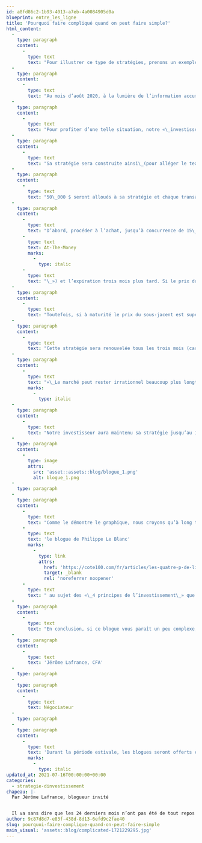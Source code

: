 ```yaml
---
id: a8fd86c2-1b93-4013-a7eb-4a0084905d0a
blueprint: entre_les_ligne
title: 'Pourquoi faire compliqué quand on peut faire simple?'
html_content:
  -
    type: paragraph
    content:
      -
        type: text
        text: "Pour illustrer ce type de stratégies, prenons un exemple\_:"
  -
    type: paragraph
    content:
      -
        type: text
        text: "Au mois d’août 2020, à la lumière de l’information accumulée au cours des mois précédents, un investisseur détermine que les marchés sont surévalués. Le niveau du S&P 500 vient tout juste d’atteindre 3500, propulsé par une tonne d’informations suggérant une reprise économique plus forte que prévue. \_Pour lui, cette reprise est beaucoup trop précipitée et ce n’est qu’une question de semaines avant que la panique s’empare à nouveau des marchés."
  -
    type: paragraph
    content:
      -
        type: text
        text: "Pour profiter d’une telle situation, notre «\_investisseur\_», qui connaît bien les options et leurs risques, décide de mettre en place une stratégie d’achat d’options de vente (PUT) dont l’actif sous-jacent est un fond négocié en Bourse corrélé à l’indice S&P 500 (SPY)."
  -
    type: paragraph
    content:
      -
        type: text
        text: "Sa stratégie sera construite ainsi\_(pour alléger le texte, j’utiliserai le terme «\_put\_» plutôt qu’«\_option de vente\_») :"
  -
    type: paragraph
    content:
      -
        type: text
        text: "50\_000 $ seront alloués à sa stratégie et chaque transaction sera effectuée pour un maximum de 15\_000 $ afin de limiter les risques."
  -
    type: paragraph
    content:
      -
        type: text
        text: "D’abord, procéder à l’achat, jusqu’à concurrence de 15\_000 $, de contrats d’options «\_put\_» dont le prix d’exercice est équivalent au niveau du sous-jacent («\_"
      -
        type: text
        text: At-The-Money
        marks:
          -
            type: italic
      -
        type: text
        text: "\_») et l’expiration trois mois plus tard. Si le prix du sous-jacent est inférieur au prix d’exercice au moment de l’expiration, ce produit permettra à l’investisseur de réaliser un gain qu’il pourra ajouter à sa cagnotte de départ."
  -
    type: paragraph
    content:
      -
        type: text
        text: "Toutefois, si à maturité le prix du sous-jacent est supérieur au prix d’exercice, la valeur de l’option sera alors nulle et l’investisseur aura perdu le montant déboursé lors de l’achat de la prime (soit 15\_000 $)."
  -
    type: paragraph
    content:
      -
        type: text
        text: "Cette stratégie sera renouvelée tous les trois mois (car les contrats «\_put\_» ont une date d’expiration) jusqu’à épuisement de l’actif que l’investisseur aura alloué. Mis à part tous les risques quantitatifs, j’aimerais mettre de l’avant cette citation de John Maynard Keynes, datant de 1930, qui résume très bien le risque principal auquel s’expose notre investisseur\_:"
  -
    type: paragraph
    content:
      -
        type: text
        text: "«\_Le marché peut rester irrationnel beaucoup plus longtemps que vous ne pouvez rester solvable.\_» "
        marks:
          -
            type: italic
  -
    type: paragraph
    content:
      -
        type: text
        text: "Notre investisseur aura maintenu sa stratégie jusqu’au 1er juillet 2021.\_ À cette date, il avait alors perdu la totalité de ses 50\_000\_$, sans compter tout le temps passé à gérer les transactions requises pour maintenir sa stratégie. Sur le graphique, le trait bleu représente le rendement de l’investisseur. À titre de comparaison, la ligne orange montre le rendement d’un investisseur qui aurait placé la totalité de ses 50\_000\_$ dans un titre indiciel (SPY)."
  -
    type: paragraph
    content:
      -
        type: image
        attrs:
          src: 'asset::assets::blog/blogue_1.png'
          alt: blogue_1.png
  -
    type: paragraph
  -
    type: paragraph
    content:
      -
        type: text
        text: "Comme le démontre le graphique, nous croyons qu’à long terme, la patience et la prudence en investissement vous offriront un ratio rendement/risque bien plus intéressant que la mise en place et le maintien de structures complexes qui, malgré un potentiel de gain important dans un très court laps de temps, sont très coûteuses et volatiles.\_ Je vous suggère d’ailleurs de lire "
      -
        type: text
        text: 'le blogue de Philippe Le Blanc'
        marks:
          -
            type: link
            attrs:
              href: 'https://cote100.com/fr/articles/les-quatre-p-de-linvestissement'
              target: _blank
              rel: 'noreferrer noopener'
      -
        type: text
        text: " au sujet des «\_4 principes de l’investissement\_» que nous préconisons chez COTE 100."
  -
    type: paragraph
    content:
      -
        type: text
        text: "En conclusion, si ce blogue vous paraît un peu complexe, c’est effectivement l’un des effets secondaires des produits dérivés.\_ Je suis persuadé qu’un investisseur obtiendra de bien meilleurs rendements en gardant les choses aussi simples que possible."
  -
    type: paragraph
    content:
      -
        type: text
        text: 'Jérôme Lafrance, CFA'
  -
    type: paragraph
  -
    type: paragraph
    content:
      -
        type: text
        text: Négociateur
  -
    type: paragraph
  -
    type: paragraph
    content:
      -
        type: text
        text: 'Durant la période estivale, les blogues seront offerts en exclusivité sur COTE 100+.'
        marks:
          -
            type: italic
updated_at: 2021-07-16T00:00:00+00:00
categories:
  - strategie-dinvestissement
chapeau: |-
  Par Jérôme Lafrance, blogueur invité


  Il va sans dire que les 24 derniers mois n’ont pas été de tout repos sur les marchés.  À travers la masse de blogues et différents articles de journaux affichant des gros titres comme « Bulle financière », « Irrationalité des marchés » et « Surévaluation » (pour n’en nommer que quelques-uns), nous remarquons un intérêt grandissant de la part des investisseurs pour les stratégies à court terme, souvent très risquées et complexes.
author: 9c87d8d7-e83f-438d-8d13-6efd9c2fae40
slug: pourquoi-faire-complique-quand-on-peut-faire-simple
main_visual: 'assets::blog/complicated-1721229295.jpg'
---
```

